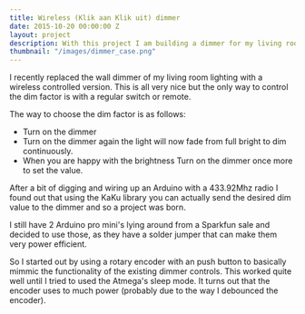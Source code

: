 ```yaml
---
title: Wireless (Klik aan Klik uit) dimmer
date: 2015-10-20 00:00:00 Z
layout: project
description: With this project I am building a dimmer for my living room lamp.
thumbnail: "/images/dimmer_case.png"
---
```


I recently replaced the wall dimmer of my living room lighting with a wireless controlled version.
This is all very nice but the only way to control the dim factor is with a regular switch or remote.

The way to choose the dim factor is as follows:

* Turn on the dimmer
* Turn on the dimmer again the light will now fade from full bright to dim continuously.
* When you are happy with the brightness Turn on the dimmer once more to set the value.

After a bit of digging and wiring up an Arduino with a 433.92Mhz radio I found out that using the KaKu library you can actually send the desired dim value to the dimmer and so a project was born.

I still have 2 Arduino pro mini's lying around from a Sparkfun sale and decided to use those, as they have a solder jumper that can make them very power efficient.

So I started out by using a rotary encoder with an push button to basically mimmic the functionality of the existing dimmer controls. This worked quite well until I tried to used the Atmega's sleep mode. It turns out that the encoder uses to much power (probably due to the way I debounced the encoder).
